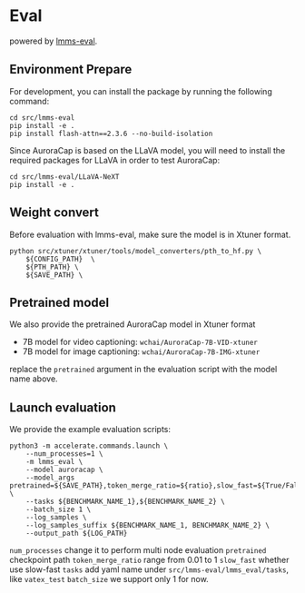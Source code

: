 # Eval
powered by [lmms-eval](https://github.com/EvolvingLMMs-Lab/lmms-eval).

## Environment Prepare

For development, you can install the package by running the following command:
```
cd src/lmms-eval
pip install -e .
pip install flash-attn==2.3.6 --no-build-isolation
```

Since AuroraCap is based on the LLaVA model, you will need to install the required packages for LLaVA in order to test AuroraCap:
```
cd src/lmms-eval/LLaVA-NeXT
pip install -e .
```

## Weight convert
Before evaluation with lmms-eval, make sure the model is in Xtuner format.
```
python src/xtuner/xtuner/tools/model_converters/pth_to_hf.py \
    ${CONFIG_PATH}  \
    ${PTH_PATH} \
    ${SAVE_PATH} \
```


## Pretrained model
We also provide the pretrained AuroraCap model in Xtuner format

- 7B model for video captioning: `wchai/AuroraCap-7B-VID-xtuner`
- 7B model for image captioning: `wchai/AuroraCap-7B-IMG-xtuner`

replace the `pretrained` argument in the evaluation script with the model name above.

## Launch evaluation
We provide the example evaluation scripts:
```
python3 -m accelerate.commands.launch \
    --num_processes=1 \
    -m lmms_eval \
    --model auroracap \
    --model_args pretrained=${SAVE_PATH},token_merge_ratio=${ratio},slow_fast=${True/False} \
    --tasks ${BENCHMARK_NAME_1},${BENCHMARK_NAME_2} \
    --batch_size 1 \
    --log_samples \
    --log_samples_suffix ${BENCHMARK_NAME_1, BENCHMARK_NAME_2} \
    --output_path ${LOG_PATH}
```
`num_processes` change it to perform multi node evaluation
`pretrained` checkpoint path
`token_merge_ratio` range from 0.01 to 1
`slow_fast` whether use slow-fast
`tasks` add yaml name under `src/lmms-eval/lmms_eval/tasks`, like `vatex_test`
`batch_size` we support only 1 for now.
